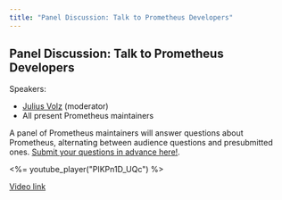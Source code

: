 ```yaml
---
title: "Panel Discussion: Talk to Prometheus Developers"
---
```


## Panel Discussion: Talk to Prometheus Developers

Speakers:

* [Julius Volz](/2018-munich/speakers/julius-volz/) (moderator)
* All present Prometheus maintainers

A panel of Prometheus maintainers will answer questions about Prometheus, alternating between audience questions and presubmitted ones. [Submit your questions in advance here!](https://docs.google.com/forms/d/1hQ3ZCSu9her8DlO-DSsLPcpKFzo65VKoYL0EoHpCylY/viewform?edit_requested=true).

<%= youtube_player("PIKPn1D_UQc") %>

[Video link](https://youtu.be/PIKPn1D_UQc)

